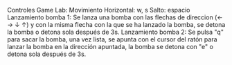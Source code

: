 Controles Game Lab:
Movimiento Horizontal: w, s    Salto: espacio
Lanzamiento bomba 1: Se lanza una bomba con las flechas de direccion (← → ↓ ↑) y con la misma flecha con la que se ha lanzado la bomba, se detona la bomba o detona sola después de 3s.
Lanzamiento bomba 2: Se pulsa "q" para sacar la bomba, una vez lista, se apunta con el cursor del ratón para lanzar la bomba en la dirección apuntada, la bomba se detona con "e" o detona sola después de 3s.
